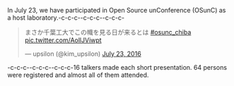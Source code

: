 In July 23, we have participated in Open Source unConference (OSunC) as a host laboratory.-c-c-c--c-c-c--c-c-c-<blockquote class="twitter-tweet" data-partner="tweetdeck"><p lang="ja" dir="ltr">まさか千葉工大でこの幟を見る日が来るとは <a href="https://twitter.com/hashtag/osunc_chiba?src=hash">#osunc_chiba</a> <a href="https://t.co/AollJViwpt">pic.twitter.com/AollJViwpt</a></p>&mdash; upsilon (\@kim_upsilon) <a href="https://twitter.com/kim_upsilon/status/756729580602347520">July 23, 2016</a></blockquote>-c-c-c-<script async src="//platform.twitter.com/widgets.js" charset="utf-8"></script>-c-c-c--c-c-c-16 talkers made each short presentation. 64 persons were registered and almost all of them attended.

